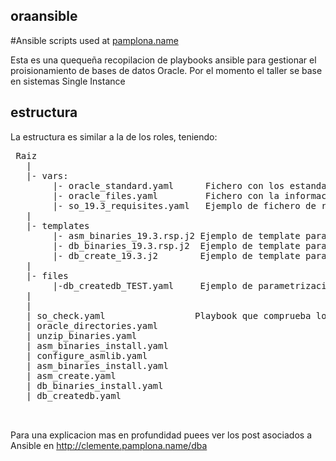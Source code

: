 ## oraansible

#Ansible scripts used at [pamplona.name](http://clemente.pamplona.name/dba)

Esta es una quequeña recopilacion de playbooks ansible para gestionar el proisionamiento de bases de datos Oracle.
Por el momento el taller se base en sistemas Single Instance
## estructura
La estructura es similar a la de los roles, teniendo:
<pre>
 Raiz
   |
   |- vars:
        |- oracle_standard.yaml      Fichero con los estandares del departamento
        |- oracle_files.yaml         Fichero con la informacion fisica de los binarios 
        |- so_19.3_requisites.yaml   Ejemplo de fichero de requisitos de S.O para oracle 19.3
   |
   |- templates
        |- asm_binaries_19.3.rsp.j2 Ejemplo de template para la instalacion de binarios de asm la version 19.3
        |- db_binaries_19.3.rsp.j2  Ejemplo de template para la instalacion de binarios de binarios  la version 19.3
        |- db_create_19.3.j2        Ejemplo de template para la icreacion de una base datos Single instance version 19.3
   |
   |- files
        |-db_createdb_TEST.yaml     Ejemplo de parametrizacion especifica par una base de datos 
   |  
   |  
   | so_check.yaml                 Playbook que comprueba los prerrequisitos del sistema operativo  
   | oracle_directories.yaml 
   | unzip_binaries.yaml
   | asm_binaries_install.yaml
   | configure_asmlib.yaml
   | asm_binaries_install.yaml
   | asm_create.yaml
   | db_binaries_install.yaml
   | db_createdb.yaml


</pre>
Para una explicacion mas en profundidad puees ver los post asociados a Ansible en http://clemente.pamplona.name/dba
